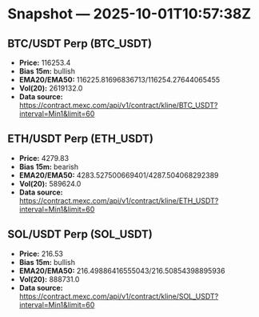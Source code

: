 # Snapshot — 2025-10-01T10:57:38Z

## BTC/USDT Perp (BTC_USDT)
- **Price:** 116253.4
- **Bias 15m:** bullish
- **EMA20/EMA50:** 116225.81696836713/116254.27644065455
- **Vol(20):** 2619132.0
- **Data source:** https://contract.mexc.com/api/v1/contract/kline/BTC_USDT?interval=Min1&limit=60

## ETH/USDT Perp (ETH_USDT)
- **Price:** 4279.83
- **Bias 15m:** bearish
- **EMA20/EMA50:** 4283.527500669401/4287.504068292389
- **Vol(20):** 589624.0
- **Data source:** https://contract.mexc.com/api/v1/contract/kline/ETH_USDT?interval=Min1&limit=60

## SOL/USDT Perp (SOL_USDT)
- **Price:** 216.53
- **Bias 15m:** bullish
- **EMA20/EMA50:** 216.49886416555043/216.50854398895936
- **Vol(20):** 888731.0
- **Data source:** https://contract.mexc.com/api/v1/contract/kline/SOL_USDT?interval=Min1&limit=60

